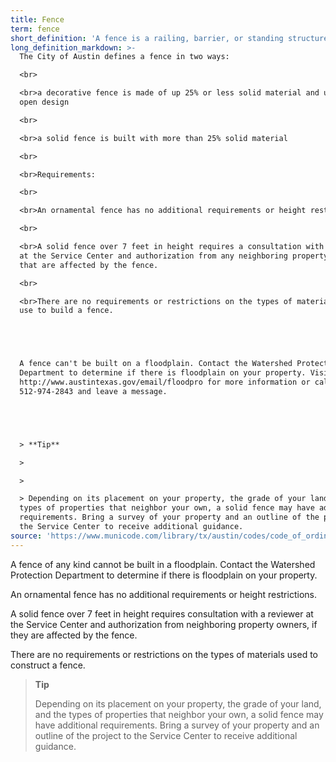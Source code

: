 ```yaml
---
title: Fence
term: fence
short_definition: 'A fence is a railing, barrier, or standing structure with supporting posts that creates a boundary on the property.'
long_definition_markdown: >-
  The City of Austin defines a fence in two ways:

  <br>

  <br>a decorative fence is made of up 25% or less solid material and uses an
  open design

  <br>

  <br>a solid fence is built with more than 25% solid material

  <br>

  <br>Requirements:

  <br>

  <br>An ornamental fence has no additional requirements or height restrictions.

  <br>

  <br>A solid fence over 7 feet in height requires a consultation with a reviewer
  at the Service Center and authorization from any neighboring property owners
  that are affected by the fence.

  <br>

  <br>There are no requirements or restrictions on the types of materials you can
  use to build a fence.





  A fence can't be built on a floodplain. Contact the Watershed Protection
  Department to determine if there is floodplain on your property. Visit
  http://www.austintexas.gov/email/floodpro for more information or call
  512-974-2843 and leave a message.





  > **Tip**

  >

  >

  > Depending on its placement on your property, the grade of your land, and the
  types of properties that neighbor your own, a solid fence may have additional
  requirements. Bring a survey of your property and an outline of the project to
  the Service Center to receive additional guidance.
source: 'https://www.municode.com/library/tx/austin/codes/code_of_ordinances?nodeId=TIT25LADE_CH25-2ZO_SUBCHAPTER_CUSDERE_ART5ACUS_S25-2-899FEACUS'
---
```



A fence of any kind cannot be built in a floodplain. Contact the Watershed Protection Department to determine if there is floodplain on your property.

An ornamental fence has no additional requirements or height restrictions.

A solid fence over 7 feet in height requires consultation with a reviewer at the Service Center and authorization from neighboring property owners, if they are affected by the fence.

There are no requirements or restrictions on the types of materials used to construct a fence.

> **Tip**
>
>
> Depending on its placement on your property, the grade of your land, and the types of properties that neighbor your own, a solid fence may have additional requirements. Bring a survey of your property and an outline of the project to the Service Center to receive additional guidance.